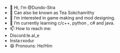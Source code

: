 - 👋 Hi, I’m @Dundo-Stra
- 🗿 Can also be known as Tea Sokchanrithy
- 👀 I’m interested in game making and mod designing.
- 🌱 I’m currently learning c/c++, python , c# and java.
- 📫 How to reach me:
- Discord:le.al_e
- Insta:rxodur
- 😄 Pronouns: He/Him

<!---
Dundo-Stra/Dundo-Stra is a ✨ special ✨ repository because its `README.md` (this file) appears on your GitHub profile.
You can click the Preview link to take a look at your changes.
--->
